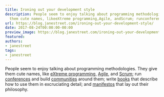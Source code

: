 ```yaml
---
title: Ironing out your development style
description: People seem to enjoy talking about programming methodologies. Theygive
  them cute names, likeeXtreme programming,Agile, andScrum; runconferences and buildcomm...
url: https://blog.janestreet.com/ironing-out-your-development-style/
date: 2017-08-24T00:00:00-00:00
preview_image: https://blog.janestreet.com/ironing-out-your-development-style/story.jpg
featured:
authors:
- janestreet
tags:
- janestreet
---
```


<p>People seem to enjoy talking about programming methodologies. They
give them cute names, like
<a href="http://www.extremeprogramming.org/">eXtreme programming</a>,
<a href="https://www.agilealliance.org/">Agile</a>, and
<a href="https://www.scrum.org/resources/what-is-scrum">Scrum</a>; run
<a href="https://www.scrumalliance.org/sgcal">conferences</a> and build
<a href="https://www.scrumalliance.org/community">communities</a> around them;
write
<a href="https://www.amazon.com/Extreme-Programming-Explained-Embrace-Change/dp/0321278658/ref=sr_1_1?ie=UTF8&amp;qid=1503346126&amp;sr=8-1&amp;keywords=extreme%20programming">books</a>
that describe how to use them in excruciating detail; and
<a href="http://agilemanifesto.org/">manifestos</a> that lay out their
philosophy.</p>


